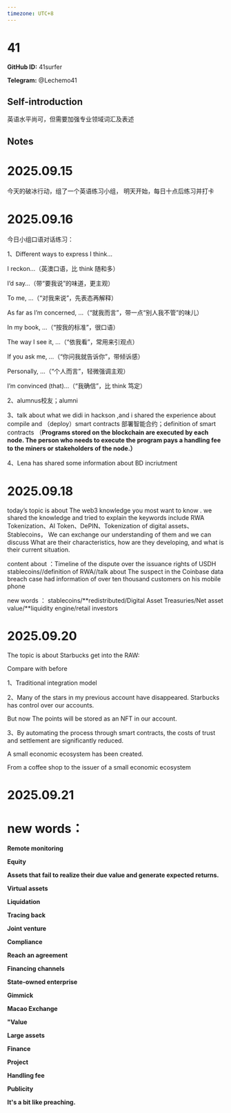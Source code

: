 ```yaml
---
timezone: UTC+8
---
```


# 41

**GitHub ID:** 41surfer

**Telegram:** @Lechemo41

## Self-introduction

英语水平尚可，但需要加强专业领域词汇及表述

## Notes
<!-- Content_START -->
# 2025.09.15
<!-- DAILY_CHECKIN_2025-09-15_START -->
今天的破冰行动，组了一个英语练习小组， 明天开始，每日十点后练习并打卡
<!-- DAILY_CHECKIN_2025-09-15_END -->


# 2025.09.16
<!-- DAILY_CHECKIN_2025-09-16_START -->
今日小组口语对话练习：

1、Different ways to express I think…

I reckon…（英澳口语，比 think 随和多）

I’d say…（带“要我说”的味道，更主观）

To me, …（“对我来说”，先表态再解释）

As far as I’m concerned, …（“就我而言”，带一点“别人我不管”的味儿）

In my book, …（“按我的标准”，很口语）

The way I see it, …（“依我看”，常用来引观点）

If you ask me, …（“你问我就告诉你”，带倾诉感）

Personally, …（“个人而言”，轻微强调主观）

I’m convinced (that)…（“我确信”，比 think 笃定）

2、alumnus校友；alumni

3、talk about what we didi in hackson ,and i shared the experience about compile and （deploy）smart contracts 部署智能合约；definition of smart contracts （**Programs stored on the blockchain are executed by each node. The person who needs to execute the program pays a handling fee to the miners or stakeholders of the node.）**

4、Lena has shared some information about BD incriutment
<!-- DAILY_CHECKIN_2025-09-16_END -->


# 2025.09.18
<!-- DAILY_CHECKIN_2025-09-18_START -->
today’s topic is about The web3 knowledge you most want to know . we shared the knowledge and tried to explain the keywords include RWA Tokenization、AI Token、DePIN、Tokenization of digital assets、Stablecoins， We can exchange our understanding of them and we can discuss What are their characteristics, how are they developing, and what is their current situation.

content about ：Timeline of the dispute over the issuance rights of USDH stablecoins//definition of RWA//talk about The suspect in the Coinbase data breach case had information of over ten thousand customers on his mobile phone

new words ： stablecoins/**redistributed/Digital Asset Treasuries/Net asset value/**liquidity engine/retail investors
<!-- DAILY_CHECKIN_2025-09-18_END -->


# 2025.09.20
<!-- DAILY_CHECKIN_2025-09-20_START -->
The topic is about Starbucks get into the RAW:

  

Compare with before

1、Traditional integration model

2、Many of the stars in my previous account have disappeared. Starbucks has control over our accounts.

But now The points will be stored as an NFT in our account.

3、By automating the process through smart contracts, the costs of trust and settlement are significantly reduced.

A small economic ecosystem has been created.

From a coffee shop to the issuer of a small economic ecosystem
<!-- DAILY_CHECKIN_2025-09-20_END -->


# 2025.09.21
<!-- DAILY_CHECKIN_2025-09-21_START -->
# **new words：**

**Remote monitoring**

**Equity**

**Assets that fail to realize their due value and generate expected returns.**

**Virtual assets**

**Liquidation**

**Tracing back**

**Joint venture**

**Compliance**

**Reach an agreement**

**Financing channels**

**State-owned enterprise**

**Gimmick**

**Macao Exchange**

**"Value**

**Large assets**

**Finance**

**Project**

**Handling fee**

**Publicity**

**It's a bit like preaching.**
<!-- DAILY_CHECKIN_2025-09-21_END -->
<!-- Content_END -->
